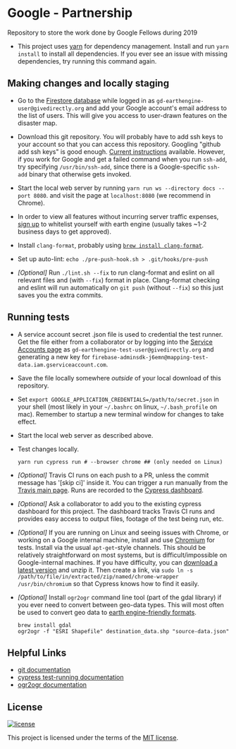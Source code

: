 # Google - Partnership

Repository to store the work done by Google Fellows during 2019

*   This project uses [yarn](http://yarnpkg.com/) for dependency management.
    Install and run `yarn install` to install all dependencies. If you ever see
    an issue with missing dependencies, try running this command again.

## Making changes and locally staging

*   Go to the
    [Firestore database](https://console.firebase.google.com/project/mapping-crisis/database/firestore/data~2FALLOWED_USERS~2FALL_USERS)
    while logged in as `gd-earthengine-user@givedirectly.org` and add your
    Google account's email address to the list of users. This will give you
    access to user-drawn features on the disaster map.

*   Download this git repository. You will probably have to add ssh keys to your
    account so that you can access this repository. Googling "github add ssh
    keys" is good enough.
    [Current instructions](https://help.github.com/en/articles/generating-a-new-ssh-key-and-adding-it-to-the-ssh-agent)
    available. However, if you work for Google and get a failed command when you
    run `ssh-add`, try specifying `/usr/bin/ssh-add`, since there is a
    Google-specific `ssh-add` binary that otherwise gets invoked.

*   Start the local web server by running `yarn run ws --directory docs --port
    8080`. and visit the page at `localhost:8080` (we recommend in Chrome).

*   In order to view all features without incurring server traffic expenses,
    [sign up](https://earthengine.google.com/) to whitelist yourself with earth
    engine (usually takes ~1-2 business days to get approved).

*   Install `clang-format`, probably using
    [`brew install clang-format`](https://brew.sh).

*   Set up auto-lint: `echo ./pre-push-hook.sh > .git/hooks/pre-push`

*   *[Optional]* Run `./lint.sh --fix` to run clang-format and eslint on all
    relevant files and (with `--fix`) format in place. Clang-format checking and
    eslint will run automatically on `git push` (without `--fix`) so this just
    saves you the extra commits.

## Running tests

*   A service account secret .json file is used to credential the test runner.
    Get the file either from a collaborator or by logging into the
    [Service Accounts page](https://console.cloud.google.com/iam-admin/serviceaccounts?project=mapping-test-data)
    as `gd-earthengine-test-user@givedirectly.org` and generating a new key for
    `firebase-adminsdk-j6emn@mapping-test-data.iam.gserviceaccount.com`.

*   Save the file locally somewhere *outside* of your local download of this
    repository.

*   Set `export GOOGLE_APPLICATION_CREDENTIALS=/path/to/secret.json` in your
    shell (most likely in your `~/.bashrc` on linux, `~/.bash_profile` on mac).
    Remember to startup a new terminal window for changes to take effect.

*   Start the local web server as described above.

*   Test changes locally.

    ```shell
    yarn run cypress run # --browser chrome ## (only needed on Linux)
    ```

*   *[Optional]* Travis CI runs on each push to a PR, unless the commit message
    has '[skip ci]' inside it. You can trigger a run manually from the
    [Travis main page](https://travis-ci.com/givedirectly/Google-Partnership).
    Runs are recorded to the
    [Cypress dashboard](https://www.cypress.io/dashboard/).

*   *[Optional]* Ask a collaborator to add you to the existing cypress dashboard
    for this project. The dashboard tracks Travis CI runs and provides easy
    access to output files, footage of the test being run, etc.

*   *[Optional]* If you are running on Linux and seeing issues with Chrome, or
    working on a Google internal machine, install and use
    [Chromium](https://www.chromium.org) for tests. Install via the usual
    `apt-get`-style channels. This should be relatively straightforward on most
    systems, but is difficult/impossible on Google-internal machines. If you
    have difficulty, you can
    [download a latest version](https://download-chromium.appspot.com) and unzip
    it. Then create a link, via `sudo ln -s
    /path/to/file/in/extracted/zip/named/chrome-wrapper /usr/bin/chromium` so
    that Cypress knows how to find it easily.

*   *[Optional]* Install `ogr2ogr` command line tool (part of the gdal library)
    if you ever need to convert between geo-data types. This will most often be
    used to convert geo data to
    [earth engine-friendly formats](https://developers.google.com/earth-engine/asset_manager).

    ```shell
    brew install gdal
    ogr2ogr -f "ESRI Shapefile" destination_data.shp "source-data.json"
    ```

## Helpful Links

*   [git documentation](https://git-scm.com/docs)
*   [cypress test-running documentation](https://docs.cypress.io/guides/guides/command-line.html#cypress-run)
*   [ogr2ogr documentation](https://gdal.org/programs/ogr2ogr.html)

## License

[![license](https://img.shields.io/badge/license-MIT-green.svg)](/LICENSE)

This project is licensed under the terms of the [MIT license](/LICENSE).
